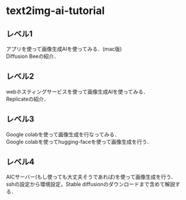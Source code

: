 # text2img-ai-tutorial

## レベル1 

アプリを使って画像生成AIを使ってみる．(mac版)  
Diffusion Beeの紹介．  

## レベル2

webホスティングサービスを使って画像生成AIを使ってみる．  
Replicateの紹介．　　

## レベル3

Google colabを使って画像生成を行なってみる．  
Google colabを使ってhugging-faceを使って画像生成を行う．  

## レベル4

AICサーバー(もし使っても大丈夫そうであれば)を使って画像生成を行う．  
sshの設定から環境設定，Stable diffusionのダウンロードまで含めて解説する．
